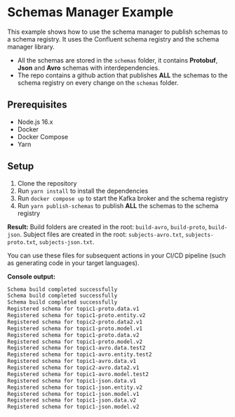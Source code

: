 # Schemas Manager Example

This example shows how to use the schema manager to publish schemas to a schema registry. It uses the Confluent schema registry and the schema manager library.

- All the schemas are stored in the `schemas` folder, it contains **Protobuf**, **Json** and **Avro** schemas with interdependencies.
- The repo contains a github action that publishes **ALL** the schemas to the schema registry on every change on the `schemas` folder.

## Prerequisites

- Node.js 16.x
- Docker
- Docker Compose
- Yarn

## Setup

1. Clone the repository
2. Run `yarn install` to install the dependencies
3. Run `docker compose up` to start the Kafka broker and the schema registry
4. Run `yarn publish-schemas` to publish **ALL** the schemas to the schema registry

**Result:**
Build folders are created in the root: `build-avro`, `build-proto`, `build-json`.
Subject files are created in the root: `subjects-avro.txt`, `subjects-proto.txt`, `subjects-json.txt`.

You can use these files for subsequent actions in your CI/CD pipeline (such as generating code in your target languages).

**Console output:**

```bash
Schema build completed successfully
Schema build completed successfully
Schema build completed successfully
Registered schema for topic1-proto.data.v1
Registered schema for topic1-proto.entity.v2
Registered schema for topic2-proto.data2.v1
Registered schema for topic1-proto.model.v1
Registered schema for topic1-proto.data.v2
Registered schema for topic1-proto.model.v2
Registered schema for topic1-avro.data.test2
Registered schema for topic1-avro.entity.test2
Registered schema for topic1-avro.data.v1
Registered schema for topic2-avro.data2.v1
Registered schema for topic1-avro.model.test2
Registered schema for topic1-json.data.v1
Registered schema for topic1-json.entity.v2
Registered schema for topic1-json.model.v1
Registered schema for topic1-json.data.v2
Registered schema for topic1-json.model.v2
```
